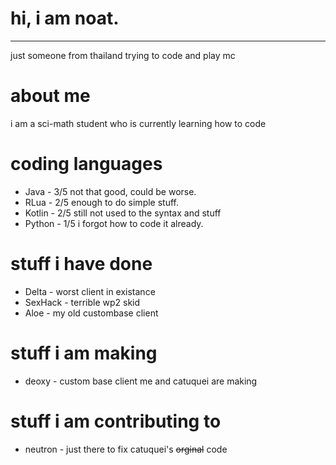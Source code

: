 # hi, i am noat.
---
just someone from thailand trying to code and play mc
# about me
i am a sci-math student who is currently learning how to code
# coding languages
- Java - 3/5 not that good, could be worse.
- RLua - 2/5 enough to do simple stuff.
- Kotlin - 2/5 still not used to the syntax and stuff
- Python - 1/5 i forgot how to code it already.
# stuff i have done
- Delta - worst client in existance
- SexHack - terrible wp2 skid
- Aloe - my old custombase client
# stuff i am making
- deoxy - custom base client me and catuquei are making
# stuff i am contributing to
- neutron - just there to fix catuquei's ~~orginal~~ code


